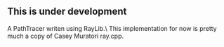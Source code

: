 ## This is under development

A PathTracer writen using RayLib.\\
This implementation for now is pretty much a copy of Casey Muratori ray.cpp.
